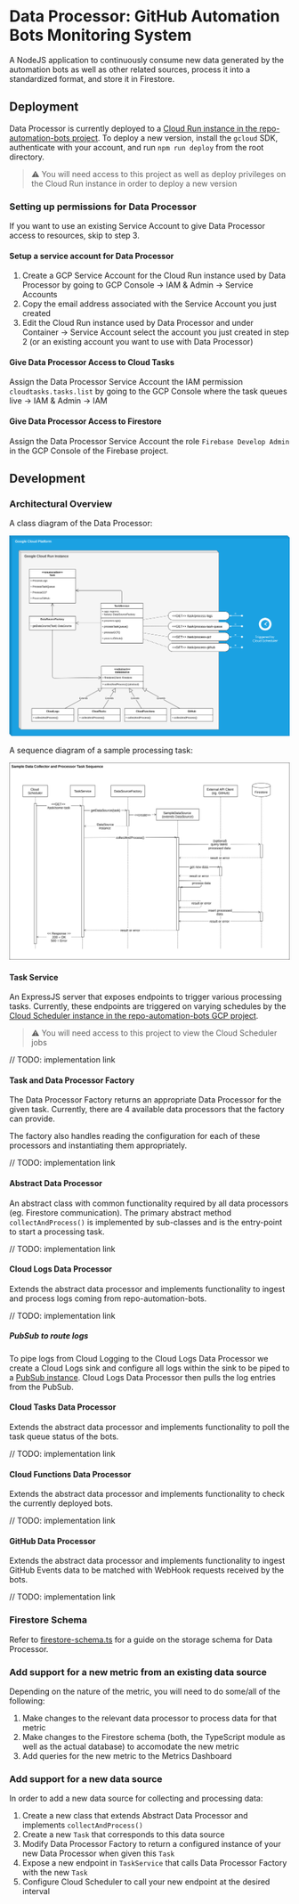 # Data Processor: GitHub Automation Bots Monitoring System

A NodeJS application to continuously consume new data generated by the automation bots as well as other related sources, process it into a standardized format, and store it in Firestore.

## Deployment

Data Processor is currently deployed to a [Cloud Run instance in the repo-automation-bots project](https://console.cloud.google.com/run/detail/us-central1/data-processor/metrics?project=repo-automation-bots). To deploy a new version, install the `gcloud` SDK, authenticate with your account, and run `npm run deploy` from the root directory.

> :warning: You will need access to this project as well as deploy privileges on the Cloud Run instance in order to deploy a new version

### Setting up permissions for Data Processor

If you want to use an existing Service Account to give Data Processor access to resources, skip to step 3.

#### Setup a service account for Data Processor

1. Create a GCP Service Account for the Cloud Run instance used by Data Processor by going to GCP Console -> IAM & Admin -> Service Accounts
2. Copy the email address associated with the Service Account you just created
3. Edit the Cloud Run instance used by Data Processor and under Container -> Service Account select the account you just created in step 2 (or an existing account you want to use with Data Processor)

#### Give Data Processor Access to Cloud Tasks

Assign the Data Processor Service Account the IAM permission `cloudtasks.tasks.list` by going to the GCP Console where the task queues live -> IAM & Admin -> IAM

#### Give Data Processor Access to Firestore

Assign the Data Processor Service Account the role `Firebase Develop Admin` in the GCP Console of the Firebase project.

## Development

### Architectural Overview

A class diagram of the Data Processor:

![Data Processor Class Diagram](docs/assets/class-diagram.png)

A sequence diagram of a sample processing task:

![Data Processor Sequence Diagram](docs/assets/sequence-diagram.png)

#### Task Service

An ExpressJS server that exposes endpoints to trigger various processing tasks. Currently, these endpoints are triggered on varying schedules by the [Cloud Scheduler instance in the repo-automation-bots GCP project](https://pantheon.corp.google.com/cloudscheduler?project=repo-automation-bots).

> :warning: You will need access to this project to view the Cloud Scheduler jobs

// TODO: implementation link

#### Task and Data Processor Factory

The Data Processor Factory returns an appropriate Data Processor for the given task. Currently, there are 4 available data processors that the factory can provide. 

The factory also handles reading the configuration for each of these processors and instantiating them appropriately.

// TODO: implementation link

#### Abstract Data Processor

An abstract class with common functionality required by all data processors (eg. Firestore communication). The primary abstract method `collectAndProcess()` is implemented by sub-classes and is the entry-point to start a processing task.

// TODO: implementation link

#### Cloud Logs Data Processor

Extends the abstract data processor and implements functionality to ingest and process logs coming from repo-automation-bots.

// TODO: implementation link

##### PubSub to route logs

To pipe logs from Cloud Logging to the Cloud Logs Data Processor we create a Cloud Logs sink and configure all logs within the sink to be piped to a [PubSub instance](https://pantheon.corp.google.com/cloudpubsub/topic/detail/repo-automation-bot-logs?project=repo-automation-bots). Cloud Logs Data Processor then pulls the log entries from the PubSub.

#### Cloud Tasks Data Processor

Extends the abstract data processor and implements functionality to poll the task queue status of the bots.

// TODO: implementation link

#### Cloud Functions Data Processor

Extends the abstract data processor and implements functionality to check the currently deployed bots.

// TODO: implementation link

#### GitHub Data Processor

Extends the abstract data processor and implements functionality to ingest GitHub Events data to be matched with WebHook requests received by the bots.

// TODO: implementation link

### Firestore Schema

Refer to [firestore-schema.ts](packages/monitoring-system/data-processor/src/firestore-schema.ts) for a guide on the storage schema for Data Processor.

### Add support for a new metric from an existing data source

Depending on the nature of the metric, you will need to do some/all of the following:

1. Make changes to the relevant data processor to process data for that metric
2. Make changes to the Firestore schema (both, the TypeScript module as well as the actual database) to accomodate the new metric
3. Add queries for the new metric to the Metrics Dashboard

### Add support for a new data source

In order to add a new data source for collecting and processing data:

1. Create a new class that extends Abstract Data Processor and implements `collectAndProcess()`
2. Create a new `Task` that corresponds to this data source
3. Modify Data Processor Factory to return a configured instance of your new Data Processor when given this `Task`
4. Expose a new endpoint in `TaskService` that calls Data Processor Factory with the new `Task`
5. Configure Cloud Scheduler to call your new endpoint at the desired interval